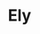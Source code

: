 ---
title: Ely
date: 
draft: false

# descripcion
description : Argolla de plata pasante cierre italiano

materials: Plata 925

color: Plateado

dimensions: 1,5cm x 2,3cm

code: 01-11-0465

type: "Aros"

categories: []

price: $2.270,00

# Images
# first image will be shown in the product page
images:
  # - image: "images/path_to_image"
  # La ubicacion de las imagenes es imagenes/Aros/Aros.Argollas/01-11-0465-ely
  - image: "./images/aros/argollas/01-11-0465_a.JPG"
  - image: "./images/aros/argollas/01-11-0465_b.JPG"
---